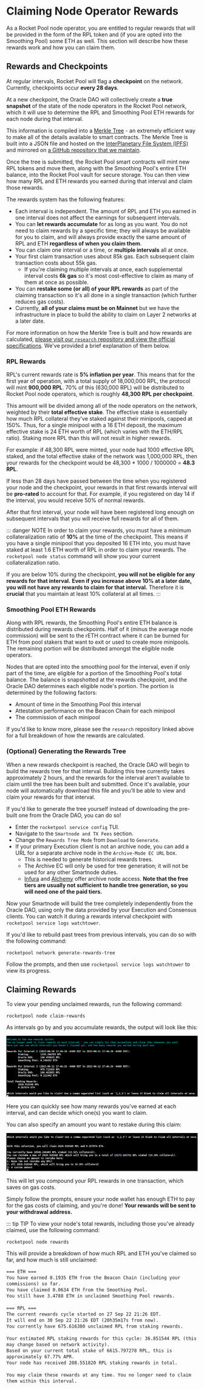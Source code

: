 # Claiming Node Operator Rewards

As a Rocket Pool node operator, you are entitled to regular rewards that will be provided in the form of the RPL token and (if you are opted into the Smoothing Pool) some ETH as well.
This section will describe how these rewards work and how you can claim them.


## Rewards and Checkpoints

At regular intervals, Rocket Pool will flag a **checkpoint** on the network.
Currently, checkpoints occur **every 28 days**.

At a new checkpoint, the Oracle DAO will collectively create a **true snapshot** of the state of the node operators in the Rocket Pool network, which it will use to determine the RPL and Smoothing Pool ETH rewards for each node during that interval.

This information is compiled into a [Merkle Tree](https://en.wikipedia.org/wiki/Merkle_tree) - an extremely efficient way to make all of the details available to smart contracts.
The Merkle Tree is built into a JSON file and hosted on the [InterPlanetary File System (IPFS)](https://en.wikipedia.org/wiki/InterPlanetary_File_System) and mirrored on [a GitHub repository that we maintain](https://github.com/rocket-pool/rewards-trees/).

Once the tree is submitted, the Rocket Pool smart contracts will mint new RPL tokens and move them, along with the Smoothing Pool's entire ETH balance, into the Rocket Pool vault for secure storage.
You can then view how many RPL and ETH rewards you earned during that interval and claim those rewards.

The rewards system has the following features:

- Each interval is independent. The amount of RPL and ETH you earned in one interval does not affect the earnings for subsequent intervals.
- You can **let rewards accumulate** for as long as you want. You do not need to claim rewards by a specific time; they will always be available for you to claim, and will always provide exactly the same amount of RPL and ETH **regardless of when you claim them**.
- You can claim one interval or a time, or **multiple intervals** all at once.
- Your first claim transaction uses about 85k gas. Each subsequent claim transaction costs about 55k gas.
  - If you're claiming multiple intervals at once, each supplemental interval costs **6k gas** so it's most cost-effective to claim as many of them at once as possible.
- You can **restake some (or all) of your RPL rewards** as part of the claiming transaction so it's all done in a single transaction (which further reduces gas costs).
- Currently, **all of your claims must be on Mainnet** but we have the infrastructure in place to build the ability to claim on Layer 2 networks at a later date.

For more information on how the Merkle Tree is built and how rewards are calculated, [please visit our `research` repository and view the official specifications](https://github.com/rocket-pool/rocketpool-research/tree/master/Merkle%20Rewards%20System).
We've provided a brief explanation of them below.


### RPL Rewards

RPL's current rewards rate is **5% inflation per year**.
This means that for the first year of operation, with a total supply of 18,000,000 RPL, the protocol will mint **900,000 RPL**.
70% of this (630,000 RPL) will be distributed to Rocket Pool node operators, which is roughly **48,300 RPL per checkpoint**.

This amount will be divided among all of the node operators on the network, weighted by their **total effective stake**.
The effective stake is essentially how much RPL collateral they've staked against their minipools, capped at 150%.
Thus, for a single minipool with a 16 ETH deposit, the maximum effective stake is 24 ETH worth of RPL (which varies with the ETH/RPL ratio).
Staking more RPL than this will not result in higher rewards.

For example: if 48,300 RPL were minted, your node had 1000 effective RPL staked, and the total effective stake of the network was 1,000,000 RPL, then your rewards for the checkpoint would be 48,300 * 1000 / 1000000 = **48.3 RPL**. 

If less than 28 days have passed between the time when you registered your node and the checkpoint, your rewards in that first rewards interval will be **pro-rated** to account for that. For example, if you registered on day 14 if the interval, you would receive 50% of normal rewards.

After that first interval, your node will have been registered long enough on subsequent intervals that you will receive full rewards for all of them.

::: danger NOTE
In order to claim your rewards, you must have a minimum collateralization ratio of **10%** at the time of the checkpoint.
This means if you have a single minipool that you deposited 16 ETH into, you must have staked at least 1.6 ETH worth of RPL in order to claim your rewards.
The `rocketpool node status` command will show you your current collateralization ratio.

If you are below 10% during the checkpoint, **you will not be eligible for any rewards for that interval.**
**Even if you increase above 10% at a later date, you will not have any rewards to claim for that interval.**
Therefore it is **crucial** that you maintain at least 10% collateral at all times.
:::


### Smoothing Pool ETH Rewards

Along with RPL rewards, the Smoothing Pool's entire ETH balance is distributed during rewards checkpoints.
Half of it (minus the average node commission) will be sent to the rETH contract where it can be burned for ETH from pool stakers that want to exit or used to create more minipools.
The remaining portion will be distributed amongst the eligible node operators.

Nodes that are opted into the smoothing pool for the interval, even if only part of the time, are eligible for a portion of the Smoothing Pool's total balance.
The balance is snapshotted at the rewards checkpoint, and the Oracle DAO determines each eligible node's portion.
The portion is determined by the following factors:
- Amount of time in the Smoothing Pool this interval
- Attestation performance on the Beacon Chain for each minipool
- The commission of each minipool

If you'd like to know more, please see the `research` repository linked above for a full breakdown of how the rewards are calculated.


### (Optional) Generating the Rewards Tree

When a new rewards checkpoint is reached, the Oracle DAO will begin to build the rewards tree for that interval.
Building this tree currently takes approximately 2 hours, and the rewards for the interval aren't available to claim until the tree has been built and submitted.
Once it's available, your node will automatically download this file and you'll be able to view and claim your rewards for that interval.

If you'd like to generate the tree yourself instead of downloading the pre-built one from the Oracle DAO, you can do so!
- Enter the `rocketpool service config` TUI.
- Navigate to the `Smartnode and TX Fees` section.
- Change the `Rewards Tree Mode` from `Download` to `Generate`.
- If your primary Execution client is not an archive node, you can add a URL for a separate archive node in the `Archive-Mode EC URL` box.
  - This is needed to generate historical rewards trees.
  - The Archive EC will only be used for tree generation; it will not be used for any other Smartnode duties.
  - [Infura](https://infura.io/product/ethereum) and [Alchemy](https://www.alchemy.com/supernode) offer archive node access. **Note that the free tiers are usually not sufficient to handle tree generation, so you will need one of the paid tiers.**

Now your Smartnode will build the tree completely independently from the Oracle DAO, using only the data provided by your Execution and Consensus clients.
You can watch it during a rewards interval checkpoint with `rocketpool service logs watchtower`.

If you'd like to rebuild past trees from previous intervals, you can do so with the following command:

```
rocketpool network generate-rewards-tree
```

Follow the prompts, and then use `rocketpool service logs watchtower` to view its progress.


## Claiming Rewards

To view your pending unclaimed rewards, run the following command:

```
rocketpool node claim-rewards
```

As intervals go by and you accumulate rewards, the output will look like this:

<center>

![](./images/claim-rewards-gb.png)

</center>

Here you can quickly see how many rewards you've earned at each interval, and can decide which one(s) you want to claim.

You can also specify an amount you want to restake during this claim:

<center>

![](./images/autostake.png)

</center>

This will let you compound your RPL rewards in one transaction, which saves on gas costs.

Simply follow the prompts, ensure your node wallet has enough ETH to pay for the gas costs of claiming, and you're done!
**Your rewards will be sent to your withdrawal address.**

::: tip TIP
To view your node's total rewards, including those you've already claimed, use the following command:

```
rocketpool node rewards
```

This will provide a breakdown of how much RPL and ETH you've claimed so far, and how much is still unclaimed:

```
=== ETH ===
You have earned 8.1935 ETH from the Beacon Chain (including your commissions) so far.
You have claimed 0.0634 ETH from the Smoothing Pool.
You still have 3.4788 ETH in unclaimed Smoothing Pool rewards.

=== RPL ===
The current rewards cycle started on 27 Sep 22 21:26 EDT.
It will end on 30 Sep 22 21:26 EDT (20h35m17s from now).
You currently have 675.616380 unclaimed RPL from staking rewards.

Your estimated RPL staking rewards for this cycle: 36.851544 RPL (this may change based on network activity).
Based on your current total stake of 6615.797278 RPL, this is approximately 67.77% APR.
Your node has received 208.551820 RPL staking rewards in total.

You may claim these rewards at any time. You no longer need to claim them within this interval.
```